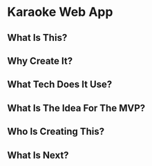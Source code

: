 # Karaoke Web App

## What Is This?

## Why Create It?

## What Tech Does It Use?

## What Is The Idea For The MVP?

## Who Is Creating This?

## What Is Next?
